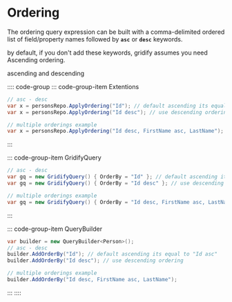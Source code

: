 # Ordering

The ordering query expression can be built with a comma-delimited ordered list of field/property names followed by **`asc`** or **`desc`** keywords.

by default, if you don't add these keywords, gridify assumes you need Ascending ordering.

ascending and descending

:::: code-group
::: code-group-item Extentions
``` csharp
// asc - desc
var x = personsRepo.ApplyOrdering("Id"); // default ascending its equal to "Id asc"
var x = personsRepo.ApplyOrdering("Id desc"); // use descending ordering

// multiple orderings example
var x = personsRepo.ApplyOrdering("Id desc, FirstName asc, LastName");
```
:::

::: code-group-item GridifyQuery
``` csharp
// asc - desc
var gq = new GridifyQuery() { OrderBy = "Id" }; // default ascending its equal to "Id asc"
var gq = new GridifyQuery() { OrderBy = "Id desc" }; // use descending ordering

// multiple orderings example
var gq = new GridifyQuery() { OrderBy = "Id desc, FirstName asc, LastName" };
```
:::

::: code-group-item QueryBuilder
``` csharp
var builder = new QueryBuilder<Person>();
// asc - desc
builder.AddOrderBy("Id"); // default ascending its equal to "Id asc"
builder.AddOrderBy("Id desc"); // use descending ordering

// multiple orderings example
builder.AddOrderBy("Id desc, FirstName asc, LastName");
```
:::
::::
